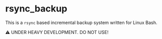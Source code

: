 # rsync_backup

This is a ``rsync`` based incremental backup system written for Linux Bash.

:warning: UNDER HEAVY DEVELOPMENT. DO NOT USE!
